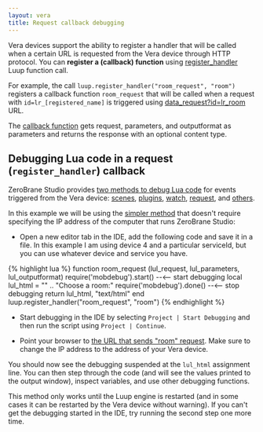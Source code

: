 ```yaml
---
layout: vera
title: Request callback debugging
---
```


Vera devices support the ability to register a handler that
will be called when a certain URL is requested from the Vera device through
HTTP protocol. You can **register a (callback) function**
using [register_handler](http://wiki.micasaverde.com/index.php/Luup_Lua_extensions#function:_register_handler)
Luup function call.

For example, the call `luup.register_handler("room_request", "room")`
registers a callback function `room_request` that will be
called when a request with `id=lr_[registered_name]` is triggered using
[data_request?id=lr_room](http://device-IP-address:3480/data_request?id=lr_room) URL.

The [callback function](http://wiki.micasaverde.com/index.php/Luup_Declarations#.3Crequest.3E)
gets request, parameters, and outputformat as parameters and returns
the response with an optional content type.

## Debugging Lua code in a request (`register_handler`) callback

ZeroBrane Studio provides [two methods to debug Lua code](vera-remote-debugging.html)
for events triggered from the Vera device:
[scenes](vera-scene-debugging.html),
[plugins](vera-plugin-debugging.html),
[watch](vera-watch-debugging.html),
[request](vera-request-debugging.html),
and [others](vera-documentation.html#development-and-debugging).

In this example we will be using the [simpler method](vera-remote-debugging.html#method-2) that doesn't require
specifying the IP address of the computer that runs ZeroBrane Studio:

- Open a new editor tab in the IDE, add the following code and
save it in a file. In this example I am using device 4 and a
particular serviceId, but you can use whatever device and service you have.

{% highlight lua %}
function room_request (lul_request, lul_parameters, lul_outputformat)
  require('mobdebug').start() --<-- start debugging
  local lul_html =
    "<head><title>Main</title></head><body>" ..
    "Choose a room:</body>"
  require('mobdebug').done() --<-- stop debugging
  return lul_html, "text/html"
end
luup.register_handler("room_request", "room")
{% endhighlight %}

- Start debugging in the IDE by selecting `Project | Start Debugging`
and then run the script using `Project | Continue`.

- Point your browser to
[the URL that sends "room" request](http://device-IP-address:3480/data_request?id=lr_room).
Make sure to change the IP address to the address of your Vera device.

You should now see the debugging suspended at the `lul_html` assignment line.
You can then step through the code (and will see the values printed to the
output window), inspect variables, and use other debugging functions.
 
This method only works until the Luup engine is restarted (and in some cases it can be restarted by the Vera device without warning).
If you can't get the debugging started in the IDE, try running the second step one more time.
